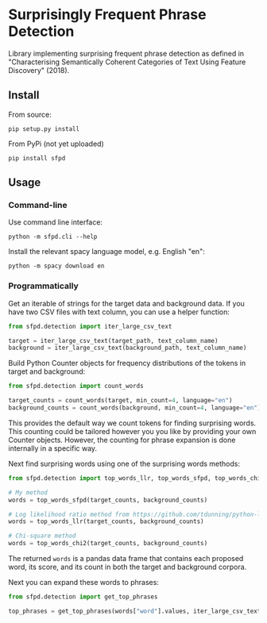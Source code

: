 # Surprisingly Frequent Phrase Detection

Library implementing surprising frequent phrase detection as defined in "Characterising Semantically Coherent Categories of Text Using Feature Discovery" (2018).

## Install

From source:

`pip setup.py install`

From PyPi (not yet uploaded)

`pip install sfpd`

## Usage

### Command-line

Use command line interface:

`python -m sfpd.cli --help`

Install the relevant spacy language model, e.g. English "en":

`python -m spacy download en`

### Programmatically

Get an iterable of strings for the target data and background data. If you have two CSV files with text column, 
you can use a helper function:

```python
from sfpd.detection import iter_large_csv_text

target = iter_large_csv_text(target_path, text_column_name)
background = iter_large_csv_text(background_path, text_column_name)
```

Build Python Counter objects for frequency distributions of the tokens in target and background:

```python
from sfpd.detection import count_words

target_counts = count_words(target, min_count=4, language="en")
background_counts = count_words(background, min_count=4, language="en")
```

This provides the default way we count tokens for finding surprising words. This counting could be tailored however you 
you like by providing your own Counter objects. However, the counting for phrase expansion is done internally in a 
specific way.

Next find surprising words using one of the surprising words methods:

```python
from sfpd.detection import top_words_llr, top_words_sfpd, top_words_chi2

# My method 
words = top_words_sfpd(target_counts, background_counts)

# Log likelihood ratio method from https://github.com/tdunning/python-llr
words = top_words_llr(target_counts, background_counts)

# Chi-square method
words = top_words_chi2(target_counts, background_counts)
```

The returned `words` is a pandas data frame that contains each proposed word, its score, and its count in both the 
target and background corpora.

Next you can expand these words to phrases:

```python
from sfpd.detection import get_top_phrases

top_phrases = get_top_phrases(words["word"].values, iter_large_csv_text(target_path, text_column_name))
```